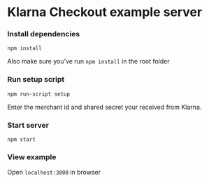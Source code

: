 # Klarna Checkout example server #

### Install dependencies ###
`npm install`

Also make sure you've run `npm install` in the root folder

### Run setup script ###
`npm run-script setup`

Enter the merchant id and shared secret your received from Klarna.

### Start server ###
`npm start`

### View example ###
Open `localhost:3000` in browser

